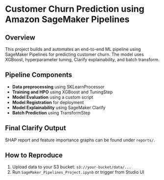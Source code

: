 # Customer Churn Prediction using Amazon SageMaker Pipelines

## Overview
This project builds and automates an end-to-end ML pipeline using SageMaker Pipelines for predicting customer churn. The model uses XGBoost, hyperparameter tuning, Clarify explainability, and batch transform.

## Pipeline Components
- **Data preprocessing** using SKLearnProcessor
- **Training and HPO** using XGBoost and TuningStep
- **Model Evaluation** using a custom script
- **Model Registration** for deployment
- **Model Explainability** using SageMaker Clarify
- **Batch Prediction** using TransformStep

## Final Clarify Output
SHAP report and feature importance graphs can be found under `reports/`.

## How to Reproduce
1. Upload data to your S3 bucket: `s3://your-bucket/data/...`
2. Run `SageMaker_Pipelines_Project.ipynb` or trigger from Studio UI

